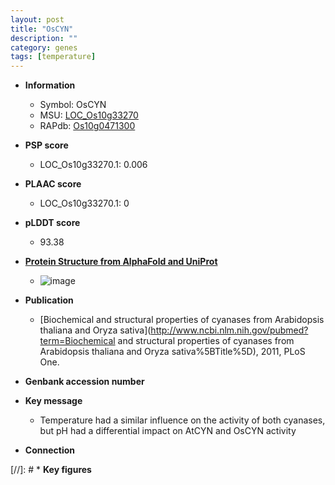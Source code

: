 ```yaml
---
layout: post
title: "OsCYN"
description: ""
category: genes
tags: [temperature]
---
```


* **Information**  
    + Symbol: OsCYN  
    + MSU: [LOC_Os10g33270](http://rice.plantbiology.msu.edu/cgi-bin/ORF_infopage.cgi?orf=LOC_Os10g33270)  
    + RAPdb: [Os10g0471300](http://rapdb.dna.affrc.go.jp/viewer/gbrowse_details/irgsp1?name=Os10g0471300)  

* **PSP score**  
    + LOC_Os10g33270.1: 0.006 

* **PLAAC score**  
    + LOC_Os10g33270.1: 0 

* **pLDDT score**
    + 93.38

* **[Protein Structure from AlphaFold and UniProt](https://www.uniprot.org/uniprotkb/Q9FWK4/entry#structure)**
    + ![image](https://ricepsp.github.io/images/Q9/AF-Q9FWK4-F1.png)

* **Publication**  
    + [Biochemical and structural properties of cyanases from Arabidopsis thaliana and Oryza sativa](http://www.ncbi.nlm.nih.gov/pubmed?term=Biochemical and structural properties of cyanases from Arabidopsis thaliana and Oryza sativa%5BTitle%5D), 2011, PLoS One.

* **Genbank accession number**  

* **Key message**  
    + Temperature had a similar influence on the activity of both cyanases, but pH had a differential impact on AtCYN and OsCYN activity

* **Connection**  

[//]: # * **Key figures**  


